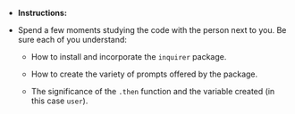 * **Instructions:**

* Spend a few moments studying the code with the person next to you. Be sure each of you understand:

	* How to install and incorporate the `inquirer` package.

	* How to create the variety of prompts offered by the package.

	* The significance of the `.then` function and the variable created (in this case `user`). 
